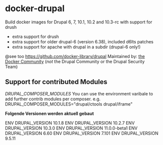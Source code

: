 # docker-drupal

Build docker images for Drupal 6, 7, 10.1, 10.2 and 10.3-rc with support for drush

* extra support for drush
* extra support for older drupal-6 (version 6.38), included d6lts patches
* extra support for apache with drupal in a subdir (drupal-6 only!)

@see too https://github.com/docker-library/drupal
Maintained by: [the Docker Community](https://github.com/docker-library/drupal) (*not* the Drupal Community or the Drupal Security Team)

## Support for contributed Modules

*DRUPAL_COMPOSER_MODULES*
You can use the environment varibale to add further contrib modules per composer.
e.g.
DRUPAL_COMPOSER_MODULES="drupal/ctools drupal/iframe"

**Folgende Versionen werden aktuell gebaut**

ENV DRUPAL_VERSION 10.1.8
ENV DRUPAL_VERSION 10.2.7
ENV DRUPAL_VERSION 10.3.0
ENV DRUPAL_VERSION 11.0.0-beta1
ENV DRUPAL_VERSION 6.60
ENV DRUPAL_VERSION 7.101
ENV DRUPAL_VERSION 9.5.11
